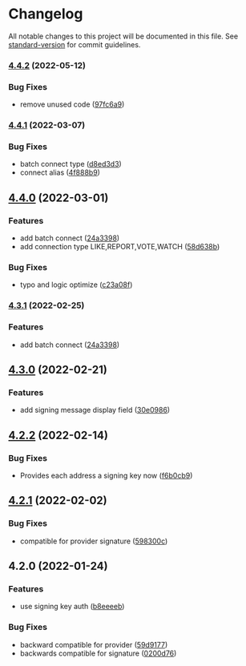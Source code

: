 # Changelog

All notable changes to this project will be documented in this file. See [standard-version](https://github.com/conventional-changelog/standard-version) for commit guidelines.

### [4.4.2](https://github.com/cybertino/cyberconnect/compare/v4.4.1...v4.4.2) (2022-05-12)


### Bug Fixes

* remove unused code ([97fc6a9](https://github.com/cybertino/cyberconnect/commit/97fc6a9a2eca3aab87cf2ab9647288ef6f631d1f))

### [4.4.1](https://github.com/cybertino/cyberconnect/compare/v4.4.0...v4.4.1) (2022-03-07)


### Bug Fixes

* batch connect type ([d8ed3d3](https://github.com/cybertino/cyberconnect/commit/d8ed3d34e92e9fd057294e4a245dd8950173d31e))
* connect alias ([4f888b9](https://github.com/cybertino/cyberconnect/commit/4f888b98a823922370d371fa630863f9e3738f1c))

## [4.4.0](https://github.com/cybertino/cyberconnect/compare/v4.3.0...v4.4.0) (2022-03-01)


### Features

* add batch connect ([24a3398](https://github.com/cybertino/cyberconnect/commit/24a3398fe2adf43c435abbe88c72bc70befa03f3))
* add connection type LIKE,REPORT,VOTE,WATCH ([58d638b](https://github.com/cybertino/cyberconnect/commit/58d638b69d034075e6cd67c7674230dfe1066dfa))


### Bug Fixes

* typo and logic optimize ([c23a08f](https://github.com/cybertino/cyberconnect/commit/c23a08fed5ecc34458dfe034e087fba6dedd6b39))

### [4.3.1](https://github.com/cybertino/cyberconnect/compare/v4.3.0...v4.3.1) (2022-02-25)


### Features

* add batch connect ([24a3398](https://github.com/cybertino/cyberconnect/commit/24a3398fe2adf43c435abbe88c72bc70befa03f3))

## [4.3.0](https://github.com/cybertino/cyberconnect/compare/v4.2.2...v4.3.0) (2022-02-21)


### Features

* add signing message display field ([30e0986](https://github.com/cybertino/cyberconnect/commit/30e09863dae349ae3b59e82fc86a9ff67a4fdb2f))

## [4.2.2](https://github.com/cybertino/cyberconnect/compare/v4.2.1...v4.2.2) (2022-02-14)

### Bug Fixes

- Provides each address a signing key now ([f6b0cb9](https://github.com/cybertino/cyberconnect/commit/598300c88950106568a4932cf824fae493dcd338))

## [4.2.1](https://github.com/cybertino/cyberconnect/compare/v4.2.0...v4.2.1) (2022-02-02)

### Bug Fixes

- compatible for provider signature ([598300c](https://github.com/cybertino/cyberconnect/commit/598300c88950106568a4932cf824fae493dcd338))

## 4.2.0 (2022-01-24)

### Features

- use signing key auth ([b8eeeeb](https://github.com/cybertino/cyberconnect/commit/b8eeeeb0de6beb92e6c8ce95d2991894c01ece4a))

### Bug Fixes

- backward compatible for provider ([59d9177](https://github.com/cybertino/cyberconnect/commit/59d9177e922bfbff789766869eb015ab4f09324d))
- backwards compatible for signature ([0200d76](https://github.com/cybertino/cyberconnect/commit/0200d76e02af8971887a76f6a7577bb7b1430550))
